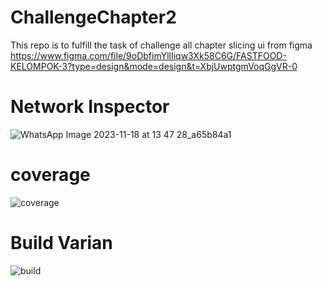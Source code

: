 # ChallengeChapter2
This repo is to fulfill the task of challenge all chapter
slicing ui from figma https://www.figma.com/file/9oDbfimYllIiqw3Xk58C6G/FASTFOOD-KELOMPOK-3?type=design&mode=design&t=XbjUwptgmVoqGgVR-0

# Network Inspector
![WhatsApp Image 2023-11-18 at 13 47 28_a65b84a1](https://github.com/sgcrusher/ChallengeChapter2/assets/115458996/01dffea4-8d5a-4c42-871e-ee1ea5bd4eac)

# coverage 
![coverage](https://github.com/sgcrusher/ChallengeChapter2/assets/115458996/08743d1a-0646-4273-8a7d-55d3a23877f7)

# Build Varian
![build](https://github.com/sgcrusher/ChallengeChapter2/assets/115458996/961e4600-32dc-47e4-9e08-67d6beec3932)

